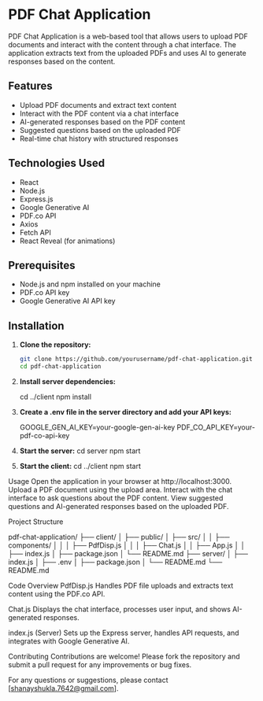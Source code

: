 # PDF Chat Application

PDF Chat Application is a web-based tool that allows users to upload PDF documents and interact with the content through a chat interface. The application extracts text from the uploaded PDFs and uses AI to generate responses based on the content.

## Features

- Upload PDF documents and extract text content
- Interact with the PDF content via a chat interface
- AI-generated responses based on the PDF content
- Suggested questions based on the uploaded PDF
- Real-time chat history with structured responses

## Technologies Used

- React
- Node.js
- Express.js
- Google Generative AI
- PDF.co API
- Axios
- Fetch API
- React Reveal (for animations)

## Prerequisites

- Node.js and npm installed on your machine
- PDF.co API key
- Google Generative AI API key

## Installation

1. **Clone the repository:**

   ```bash
   git clone https://github.com/yourusername/pdf-chat-application.git
   cd pdf-chat-application

2. **Install server dependencies:**

   cd ../client
   npm install


3. **Create a .env file in the server directory and add your API keys:**
   
   GOOGLE_GEN_AI_KEY=your-google-gen-ai-key
   PDF_CO_API_KEY=your-pdf-co-api-key


4. **Start the server:**
   cd server
   npm start

5. **Start the client:**
   cd ../client
   npm start

Usage
Open the application in your browser at http://localhost:3000.
Upload a PDF document using the upload area.
Interact with the chat interface to ask questions about the PDF content.
View suggested questions and AI-generated responses based on the uploaded PDF.


Project Structure

pdf-chat-application/
├── client/
│   ├── public/
│   ├── src/
│   │   ├── components/
│   │   │   ├── PdfDisp.js
│   │   │   ├── Chat.js
│   │   ├── App.js
│   │   ├── index.js
│   ├── package.json
│   └── README.md
├── server/
│   ├── index.js
│   ├── .env
│   ├── package.json
│   └── README.md
└── README.md


Code Overview
PdfDisp.js
Handles PDF file uploads and extracts text content using the PDF.co API.

Chat.js
Displays the chat interface, processes user input, and shows AI-generated responses.

index.js (Server)
Sets up the Express server, handles API requests, and integrates with Google Generative AI.

Contributing
Contributions are welcome! Please fork the repository and submit a pull request for any improvements or bug fixes.


For any questions or suggestions, please contact [shanayshukla.7642@gmail.com].





